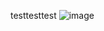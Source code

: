 testtesttest
![image](https://github.com/AnthonyFangqing/ctf-writeups/assets/77250066/0e838e35-911e-44c5-b760-c43ba2cbbe9a)

